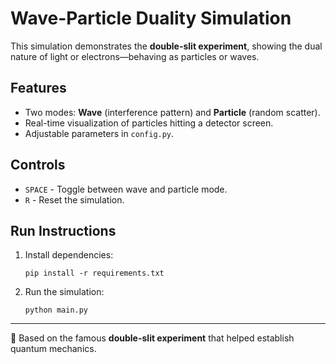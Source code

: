 # Wave-Particle Duality Simulation

This simulation demonstrates the **double-slit experiment**, showing the dual nature of light or electrons—behaving as particles or waves.

## Features

- Two modes: **Wave** (interference pattern) and **Particle** (random scatter).
- Real-time visualization of particles hitting a detector screen.
- Adjustable parameters in `config.py`.

## Controls

- `SPACE` - Toggle between wave and particle mode.
- `R` - Reset the simulation.

## Run Instructions

1. Install dependencies:
   ```
   pip install -r requirements.txt
   ```

2. Run the simulation:
   ```
   python main.py
   ```

---
🧪 Based on the famous **double-slit experiment** that helped establish quantum mechanics.
